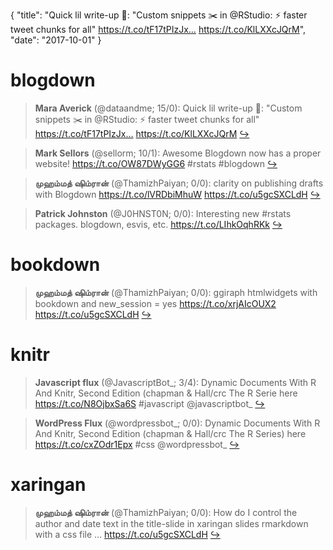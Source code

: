 {
  "title": "Quick lil write-up 📝: \"Custom snippets ✂️ in @RStudio: ⚡️ faster tweet chunks for all\" https://t.co/tF17tPIzJx… https://t.co/KlLXXcJQrM",
  "date": "2017-10-01"
}

# blogdown

> **Mara Averick** (@dataandme; 15/0): Quick lil write-up 📝: "Custom snippets ✂️ in @RStudio: ⚡️ faster tweet chunks for all" https://t.co/tF17tPIzJx… https://t.co/KlLXXcJQrM  [&#8618;](https://twitter.com/xieyihui/status/914123298518323200)

<!-- -->


> **Mark Sellors** (@sellorm; 10/1): Awesome Blogdown now has a proper website!
https://t.co/OW87DWyGG6 #rstats #blogdown  [&#8618;](https://twitter.com/xieyihui/status/914184515874099201)

<!-- -->


> **முஹம்மத் ஷிம்ரான்** (@ThamizhPaiyan; 0/0): clarity on publishing drafts with Blogdown https://t.co/lVRDbiMhuW https://t.co/u5gcSXCLdH  [&#8618;](https://twitter.com/xieyihui/status/914162074640633861)

<!-- -->


> **Patrick Johnston** (@J0HNST0N; 0/0): Interesting new #rstats packages. blogdown, esvis, etc. https://t.co/LIhkOqhRKk  [&#8618;](https://twitter.com/xieyihui/status/913928579678982144)

<!-- -->


# bookdown

> **முஹம்மத் ஷிம்ரான்** (@ThamizhPaiyan; 0/0): ggiraph htmlwidgets with bookdown and new_session = yes https://t.co/xrjAIcOUX2 https://t.co/u5gcSXCLdH  [&#8618;](https://twitter.com/xieyihui/status/913971986434527234)

<!-- -->


# knitr

> **Javascript flux** (@JavascriptBot_; 3/4): Dynamic Documents With R And Knitr, Second Edition (chapman &amp; Hall/crc The R Serie here  https://t.co/N8OjbxSa6S #javascript @javascriptbot_  [&#8618;](https://twitter.com/xieyihui/status/914074173546385409)

<!-- -->


> **WordPress Flux** (@wordpressbot_; 0/0): Dynamic Documents With R And Knitr, Second Edition (chapman &amp; Hall/crc The R Series) here  https://t.co/cxZOdr1Epx #css @wordpressbot_  [&#8618;](https://twitter.com/xieyihui/status/914274560308121601)

<!-- -->


# xaringan

> **முஹம்மத் ஷிம்ரான்** (@ThamizhPaiyan; 0/0): How do I control the author and date text in the title-slide in xaringan slides rmarkdown with a css file … https://t.co/u5gcSXCLdH  [&#8618;](https://twitter.com/xieyihui/status/914169589625434112)

<!-- -->


